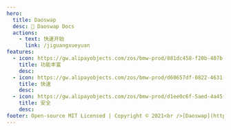 ```yaml
---
hero:
  title: Daoswap
  desc: 📖 Daoswap Docs
  actions:
    - text: 快速开始
      link: /jiguangxueyuan
features:
  - icon: https://gw.alipayobjects.com/zos/bmw-prod/881dc458-f20b-407b-947a-95104b5ec82b/k79dm8ih_w144_h144.png
    title: 功能丰富
    desc: 
  - icon: https://gw.alipayobjects.com/zos/bmw-prod/d60657df-0822-4631-9d7c-e7a869c2f21c/k79dmz3q_w126_h126.png
    title: 快速
    desc: 
  - icon: https://gw.alipayobjects.com/zos/bmw-prod/d1ee0c6f-5aed-4a45-a507-339a4bfe076c/k7bjsocq_w144_h144.png
    title: 安全
    desc: 
footer: Open-source MIT Licensed | Copyright © 2021<br />[Daoswap](https://www.daoswap.cc)
---
```

